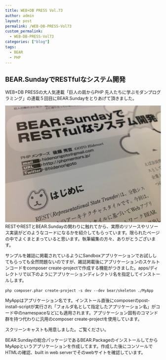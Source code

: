 ```yaml
---
title: WEB+DB PRESS Vol.73
author: admin
layout: post
permalink: /WEB-DB-PRESS-Vol73
custom_permalink:
  - WEB-DB-PRESS-Vol73
categories: ["blog"]
tags:
  - BEAR
  - PHP
---
```


## BEAR.SundayでRESTfulなシステム開発

WEB+DB PRESSの大人気連載「巨人の肩からPHP 先人たちに学ぶモダンプログラミング」の連載５回目にBEAR.Sundayをとりあげて頂きました。

[<img src="/images/wp-content/uploads/2013/02/734505566.jpg" alt="734505566" class="aligncenter size-full wp-image-1676" />][1] 
RESTやRESTとBEAR.Sundayの関わりに触れてから、実際のリソースやリソース実装がどのようなコードになるかを紹介してもらっています。限られたページの中でよくまとまっていると思います。執筆編集の方々、ありがとうございます。

サンプルを雑誌に掲載されているようにSandboxアプリケーションでお試ししてもらっても全然問題ないのですが、雑誌掲載後にアプリケーションのスケルトンコードをcomposer create-projectで作成する機能がつきました。apps/ディレクトリで以下のようにアプリケーションディレクトリ名を指定してインストールします。

`php composer.phar create-project -s dev --dev bear/skeleton ./MyApp`

MyAppはアプリケーション名です。インストール直後にcomposerのpost-install-scriptが実行され「フォルダ名として指定したアプリケーション名」がコード中のnamespaceなどにも適用されます。アプリケーション固有のコマンド群を持つ代わりに汎用のcomposer create-projectを使用しています。

スクリーンキャストも用意しました。ご覧ください。  


BEAR.Sundayの総合パッケージであるBEAR.PackageのインストールしてからMyAppというアプリケーションを作成してます。作成した後にコンソールでHTMLの確認、built in web serverでそのwebサイトを確認しています。

 [1]: /images/wp-content/uploads/2013/02/734505566.jpg
